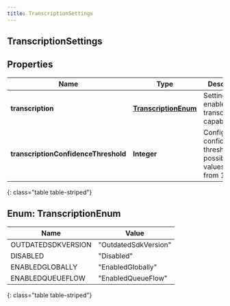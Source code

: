 ```yaml
---
title: TranscriptionSettings
---
```

## TranscriptionSettings


## Properties

| Name | Type | Description | Notes |
| ------------ | ------------- | ------------- | ------------- |
| **transcription** | [**TranscriptionEnum**](#TranscriptionEnum)<!----> | Setting to enable/disable transcription capability |  |
| **transcriptionConfidenceThreshold** | <!----><!---->**Integer**<!----> | Configure confidence threshold. The possible values are from 1 to 100. |  |
{: class="table table-striped"}


<a name="TranscriptionEnum"></a>

## Enum: TranscriptionEnum

| Name | Value |
| ---- | ----- |
| OUTDATEDSDKVERSION | &quot;OutdatedSdkVersion&quot; |
| DISABLED | &quot;Disabled&quot; |
| ENABLEDGLOBALLY | &quot;EnabledGlobally&quot; |
| ENABLEDQUEUEFLOW | &quot;EnabledQueueFlow&quot; |
{: class="table table-striped"}



